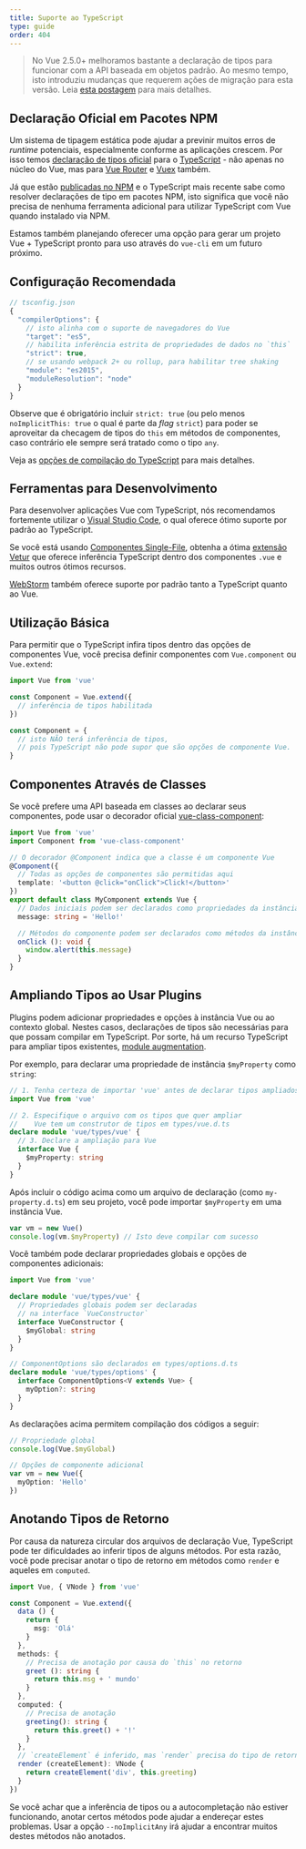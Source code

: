 ```yaml
---
title: Suporte ao TypeScript
type: guide
order: 404
---
```


> No Vue 2.5.0+ melhoramos bastante a declaração de tipos para funcionar com a API baseada em objetos padrão. Ao mesmo tempo, isto introduziu mudanças que requerem ações de migração para esta versão. Leia [esta postagem](https://medium.com/the-vue-point/upcoming-typescript-changes-in-vue-2-5-e9bd7e2ecf08) para mais detalhes.

## Declaração Oficial em Pacotes NPM

Um sistema de tipagem estática pode ajudar a previnir muitos erros de _runtime_ potenciais, especialmente conforme as aplicações crescem. Por isso temos [declaração de tipos oficial](https://github.com/vuejs/vue/tree/dev/types) para o [TypeScript](https://www.typescriptlang.org/) - não apenas no núcleo do Vue, mas para [Vue Router](https://github.com/vuejs/vue-router/tree/dev/types) e [Vuex](https://github.com/vuejs/vuex/tree/dev/types) também.

Já que estão [publicadas no NPM](https://cdn.jsdelivr.net/npm/vue/types/) e o TypeScript mais recente sabe como resolver declarações de tipo em pacotes NPM, isto significa que você não precisa de nenhuma ferramenta adicional para utilizar TypeScript com Vue quando instalado via NPM.

Estamos também planejando oferecer uma opção para gerar um projeto Vue + TypeScript pronto para uso através do `vue-cli` em um futuro próximo.

## Configuração Recomendada

``` js
// tsconfig.json
{
  "compilerOptions": {
    // isto alinha com o suporte de navegadores do Vue
    "target": "es5",
    // habilita inferência estrita de propriedades de dados no `this`
    "strict": true,
    // se usando webpack 2+ ou rollup, para habilitar tree shaking
    "module": "es2015",
    "moduleResolution": "node"
  }
}
```

Observe que é obrigatório incluir `strict: true` (ou pelo menos `noImplicitThis: true` o qual é parte da _flag_ `strict`) para poder se aproveitar da checagem de tipos do `this` em métodos de componentes, caso contrário ele sempre será tratado como o tipo `any`.

Veja as [opções de compilação do TypeScript](https://www.typescriptlang.org/docs/handbook/compiler-options.html) para mais detalhes.

## Ferramentas para Desenvolvimento

Para desenvolver aplicações Vue com TypeScript, nós recomendamos fortemente utilizar o [Visual Studio Code](https://code.visualstudio.com/), o qual oferece ótimo suporte por padrão ao TypeScript.

Se você está usando [Componentes Single-File](./single-file-components.html), obtenha a ótima [extensão Vetur](https://github.com/vuejs/vetur) que oferece inferência TypeScript dentro dos componentes `.vue` e muitos outros ótimos recursos.

[WebStorm](https://www.jetbrains.com/webstorm/) também oferece suporte por padrão tanto a TypeScript quanto ao Vue.

## Utilização Básica

Para permitir que o TypeScript infira tipos dentro das opções de componentes Vue, você precisa definir componentes com `Vue.component` ou `Vue.extend`:

``` ts
import Vue from 'vue'

const Component = Vue.extend({
  // inferência de tipos habilitada
})

const Component = {
  // isto NÃO terá inferência de tipos,
  // pois TypeScript não pode supor que são opções de componente Vue.
}
```

## Componentes Através de Classes

Se você prefere uma API baseada em classes ao declarar seus componentes, pode usar o decorador oficial [vue-class-component](https://github.com/vuejs/vue-class-component):

``` ts
import Vue from 'vue'
import Component from 'vue-class-component'

// O decorador @Component indica que a classe é um componente Vue
@Component({
  // Todas as opções de componentes são permitidas aqui
  template: '<button @click="onClick">Click!</button>'
})
export default class MyComponent extends Vue {
  // Dados iniciais podem ser declarados como propriedades da instância
  message: string = 'Hello!'

  // Métodos do componente podem ser declarados como métodos da instância
  onClick (): void {
    window.alert(this.message)
  }
}
```

## Ampliando Tipos ao Usar Plugins

Plugins podem adicionar propriedades e opções à instância Vue ou ao contexto global. Nestes casos, declarações de tipos são necessárias para que possam compilar em TypeScript. Por sorte, há um recurso TypeScript para ampliar tipos existentes, [module augmentation](https://www.typescriptlang.org/docs/handbook/declaration-merging.html#module-augmentation).

Por exemplo, para declarar uma propriedade de instância `$myProperty` como `string`:

``` ts
// 1. Tenha certeza de importar 'vue' antes de declarar tipos ampliados
import Vue from 'vue'

// 2. Especifique o arquivo com os tipos que quer ampliar
//    Vue tem um construtor de tipos em types/vue.d.ts
declare module 'vue/types/vue' {
  // 3. Declare a ampliação para Vue
  interface Vue {
    $myProperty: string
  }
}
```

Após incluir o código acima como um arquivo de declaração (como `my-property.d.ts`) em seu projeto, você pode importar `$myProperty` em uma instância Vue.

```ts
var vm = new Vue()
console.log(vm.$myProperty) // Isto deve compilar com sucesso
```

Você também pode declarar propriedades globais e opções de componentes adicionais:

```ts
import Vue from 'vue'

declare module 'vue/types/vue' {
  // Propriedades globais podem ser declaradas
  // na interface `VueConstructor`
  interface VueConstructor {
    $myGlobal: string
  }
}

// ComponentOptions são declarados em types/options.d.ts
declare module 'vue/types/options' {
  interface ComponentOptions<V extends Vue> {
    myOption?: string
  }
}
```

As declarações acima permitem compilação dos códigos a seguir:

```ts
// Propriedade global
console.log(Vue.$myGlobal)

// Opções de componente adicional
var vm = new Vue({
  myOption: 'Hello'
})
```

## Anotando Tipos de Retorno

Por causa da natureza circular dos arquivos de declaração Vue, TypeScript pode ter dificuldades ao inferir tipos de alguns métodos. Por esta razão, você pode precisar anotar o tipo de retorno em métodos como `render` e aqueles em `computed`.

```ts
import Vue, { VNode } from 'vue'

const Component = Vue.extend({
  data () {
    return {
      msg: 'Olá'
    }
  },
  methods: {
    // Precisa de anotação por causa do `this` no retorno
    greet (): string {
      return this.msg + ' mundo'
    }
  },
  computed: {
    // Precisa de anotação
    greeting(): string {
      return this.greet() + '!'
    }
  },
  // `createElement` é inferido, mas `render` precisa do tipo de retorno
  render (createElement): VNode {
    return createElement('div', this.greeting)
  }
})
```

Se você achar que a inferência de tipos ou a autocompletação não estiver funcionando, anotar certos métodos pode ajudar a endereçar estes problemas. Usar a opção `--noImplicitAny` irá ajudar a encontrar muitos destes métodos não anotados.
